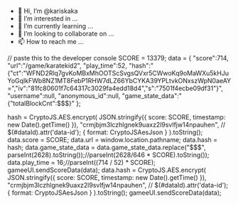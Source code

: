 - 👋 Hi, I’m @kariskaka
- 👀 I’m interested in ...
- 🌱 I’m currently learning ...
- 💞️ I’m looking to collaborate on ...
- 📫 How to reach me ...

<!---
kariskaka/kariskaka is a ✨ special ✨ repository because its `README.md` (this file) appears on your GitHub profile.
You can click the Preview link to take a look at your changes.
--->
// paste this to the developer console
SCORE = 13379;
data = {
  "score":714,
  "url":"/game/karatekid2",
  "play_time":52,
  "hash":"{\"ct\":\"WFND2Rlq7gvKoMBxMhOOTScSvgsQVxr5CWwoKq9oMaWXu5kHJuYoGqIkFWb8NZ1MT8FebP1RHW7dLZ66YbCYKA39YPLtvkONxszWpN0aeAY=\",\"iv\":\"81fc80601f7c64317c3029fa4edd18d4\",\"s\":\"7501f4ecbe09df31\"}",
  "username":null,
  "anonymous_id":null,
  "game_state_data":"{\"totalBlockCnt\":$$$}"
};

hash = CryptoJS.AES.encrypt(
  JSON.stringify({
    score: SCORE, timestamp: new Date().getTime()
  }),
  "crmjbjm3lczhlgnek9uaxz2l9svlfjw14npauhen", // $(#dataId).attr('data-id');
  {
    format: CryptoJSAesJson
  }
).toString();
data.score = SCORE;
data.url = window.location.pathname;
data.hash = hash;
data.game_state_data = data.game_state_data.replace("$$$", parseInt(2628).toString());//parseInt(2628/646 * SCORE).toString());
data.play_time = 16;//parseInt((714 / 52) * SCORE);
gameeUI.sendScoreData(data);
data.hash = CryptoJS.AES.encrypt(
  JSON.stringify({
    score: SCORE, timestamp: new Date().getTime()
  }),
  "crmjbjm3lczhlgnek9uaxz2l9svlfjw14npauhen", // $(#dataId).attr('data-id');
  {
    format: CryptoJSAesJson
  }
).toString();
gameeUI.sendScoreData(data);
